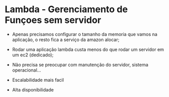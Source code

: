 # Lambda - Gerenciamento de Funçoes sem servidor

- Apenas precisamos configurar o tamanho da memoria que vamos na aplicação, o resto fica a serviço da amazon alocar;

- Rodar uma aplicação lambda custa menos do que rodar um servidor em um ec2 (dedicado);

- Não precisa se preocupar com manutenção do servidor, sistema operacional...

- Escalabilidade mais facil

- Alta disponibilidade